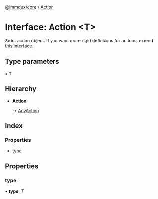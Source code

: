 [@immdux/core](../README.md) › [Action](action.md)

# Interface: Action <**T**>

Strict action object. If you want more rigid definitions
for actions, extend this interface.

## Type parameters

▪ **T**

## Hierarchy

* **Action**

  ↳ [AnyAction](anyaction.md)

## Index

### Properties

* [type](action.md#type)

## Properties

### <a id="type" name="type"></a>  type

• **type**: *T*
